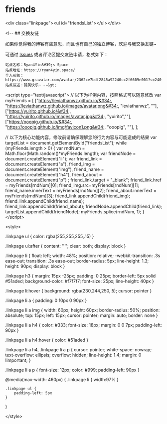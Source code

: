 # friends

&lt;div class=&#34;linkpage&#34;&gt;&lt;ul id=&#34;friendsList&#34;&gt;&lt;/ul&gt;&lt;/div&gt;

&lt;!-- ## 交换友链

如果你觉得我的博客有些意思，而且也有自己的独立博客，欢迎与我交换友链~

可通过 [Issues](https://github.com/ryan4yin/ryan4yin.space/issues) 或者评论区提交友链申请，格式如下：

    站点名称：Ryan4Yin&#39;s Space
    站点地址：https://ryan4yin.space/
    个人形象：https://www.gravatar.com/avatar/2362ce7bdf2845a92240cc2f6609e001?s=240
    站点描述：赞美快乐~ --&gt;


&lt;script type=&#34;text/javascript&#34;&gt;
// 以下为样例内容，按照格式可以随意修改
var myFriends = [
    [&#34;https://leviathanwz.github.io/&#34;, &#34;https://leviathanwz.github.io/images/avatar.png&#34;, &#34;leviathanwz&#34;, &#34;&#34;], 
    [&#34;https://yuirito.github.io/&#34;, &#34;https://yuirito.github.io/images/avatar.jpg&#34;, &#34;yuirito&#34;,&#34;&#34;], 
    [&#34;https://ooopig.github.io/&#34;, &#34;https://ooopig.github.io/img/favicon1.png&#34;, &#34;ooopig&#34;, &#34;&#34;], 
];



// 以下为核心功能内容，修改前请确保理解您的行为内容与可能造成的结果
var  targetList = document.getElementById(&#34;friendsList&#34;);
while (myFriends.length &gt; 0) {
    var rndNum = Math.floor(Math.random()*myFriends.length);
    var friendNode = document.createElement(&#34;li&#34;);
    var friend_link = document.createElement(&#34;a&#34;), 
        friend_img = document.createElement(&#34;img&#34;), 
        friend_name = document.createElement(&#34;h4&#34;), 
        friend_about = document.createElement(&#34;p&#34;)
    ;
    friend_link.target = &#34;_blank&#34;;
    friend_link.href = myFriends[rndNum][0];
    friend_img.src=myFriends[rndNum][1];
    friend_name.innerText = myFriends[rndNum][2];
    friend_about.innerText = myFriends[rndNum][3];
    friend_link.appendChild(friend_img);
    friend_link.appendChild(friend_name);
    friend_link.appendChild(friend_about);
    friendNode.appendChild(friend_link);
    targetList.appendChild(friendNode);
    myFriends.splice(rndNum, 1);
}
&lt;/script&gt;


&lt;style&gt;

.linkpage ul {
    color: rgba(255,255,255,.15)
}

.linkpage ul:after {
    content: &#34; &#34;;
    clear: both;
    display: block
}

.linkpage li {
    float: left;
    width: 48%;
    position: relative;
    -webkit-transition: .3s ease-out;
    transition: .3s ease-out;
    border-radius: 5px;
    line-height: 1.3;
    height: 90px;
    display: block
}

.linkpage h3 {
    margin: 15px -25px;
    padding: 0 25px;
    border-left: 5px solid #51aded;
    background-color: #f7f7f7;
    font-size: 25px;
    line-height: 40px
}

.linkpage li:hover {
    background: rgba(230,244,250,.5);
    cursor: pointer
}

.linkpage li a {
    padding: 0 10px 0 90px
}

.linkpage li a img {
    width: 60px;
    height: 60px;
    border-radius: 50%;
    position: absolute;
    top: 15px;
    left: 15px;
    cursor: pointer;
    margin: auto;
    border: none
}

.linkpage li a h4 {
    color: #333;
    font-size: 18px;
    margin: 0 0 7px;
    padding-left: 90px
}

.linkpage li a h4:hover {
    color: #51aded
}

.linkpage li a h4, .linkpage li a p {
    cursor: pointer;
    white-space: nowrap;
    text-overflow: ellipsis;
    overflow: hidden;
    line-height: 1.4;
    margin: 0 !important;
}

.linkpage li a p {
    font-size: 12px;
    color: #999;
    padding-left: 90px
}

@media(max-width: 460px) {
    .linkpage li {
        width:97%
    }

    .linkpage ul {
        padding-left: 5px
    }
}

&lt;/style&gt;

